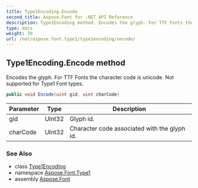 ```yaml
---
title: Type1Encoding.Encode
second_title: Aspose.Font for .NET API Reference
description: Type1Encoding method. Encodes the glyph. For TTF Fonts the character code is unicode. Not supported for Type1 Font types
type: docs
weight: 30
url: /net/aspose.font.type1/type1encoding/encode/
---
```

## Type1Encoding.Encode method

Encodes the glyph. For TTF Fonts the character code is unicode. Not supported for Type1 Font types.

```csharp
public void Encode(uint gid, uint charCode)
```

| Parameter | Type | Description |
| --- | --- | --- |
| gid | UInt32 | Glyph id. |
| charCode | UInt32 | Character code associated with the glyph id. |

### See Also

* class [Type1Encoding](../)
* namespace [Aspose.Font.Type1](../../../aspose.font.type1/)
* assembly [Aspose.Font](../../../)



